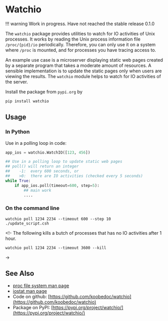 # Watchio




!!! warning
    Work in progress. Have not reached the stable release 0.1.0


The `watchio` package provides utilities to watch for IO activities of Unix processes. It
works by reading the Unix process information file `/proc/{pid}/io` periodically.
Therefore, you can only use it on a system where `/proc` is mounted, and for processes you
have tracing access to.

An example use case is a microserver displaying static web pages created by a separate
program that takes a moderate amount of resources. A sensible implementation is to update
the static pages only when users are viewing the results. The `watchio` module helps to
watch for IO activities of the server.

Install the package from `pypi.org` by
``` python
pip install watchio
```


## Usage

### In Python

Use in a polling loop in code:

```python
app_ios = watchio.WatchIO([123, 456])

## Use in a polling loop to update static web pages
## poll() will return an integer
##    -1:  every 600 seconds, or
##    >0:  there are IO activities (checked every 5 seconds)
while True:
    if app_ios.poll(timeout=600, step=5):
        ## main work
        ....
```


### On the command line

``` shell
watchio poll 1234 2234 --timeout 600 --step 10
./update_script.csh
```

<!-
The following kills a butch of processes that has no IO activities after 1 hour.
``` shell
watchio poll 1234 2234 --timeout 3600 --kill
```
->

## See Also

* [proc file system man page](https://man7.org/linux/man-pages/man5/proc.5.html)
* [iostat man page](https://linux.die.net/man/1/iostat)
* Code on github: [https://github.com/koobedoc/watchio](https://github.com/koobedoc/watchio)
* Package on PyPI: [https://pypi.org/project/watchio/](https://pypi.org/project/watchio/)